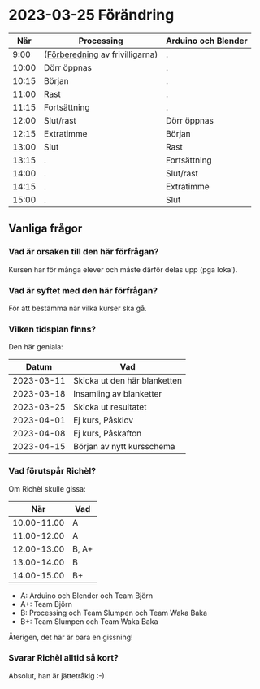# 2023-03-25 Förändring

När  |Processing         |Arduino och Blender
-----|-------------------|-----------------------------------
 9:00|([Förberedning](lessons/preparation/README.md) av frivilligarna)|.
10:00|Dörr öppnas        |.
10:15|Början             |.
11:00|Rast               |.
11:15|Fortsättning       |.
12:00|Slut/rast          |Dörr öppnas
12:15|Extratimme         |Början
13:00|Slut               |Rast
13:15|.                  |Fortsättning
14:00|.                  |Slut/rast
14:15|.                  |Extratimme
15:00|.                  |Slut

## Vanliga frågor

### Vad är orsaken till den här förfrågan?

Kursen har för många elever och måste därför delas upp (pga lokal).

### Vad är syftet med den här förfrågan?

För att bestämma när vilka kurser ska gå.

### Vilken tidsplan finns?

Den här geniala:

Datum     |Vad
----------|-----------------------------
2023-03-11|Skicka ut den här blanketten
2023-03-18|Insamling av blanketter
2023-03-25|Skicka ut resultatet
2023-04-01|Ej kurs, Påsklov
2023-04-08|Ej kurs, Påskafton
2023-04-15|Början av nytt kursschema

### Vad förutspår Richèl?

Om Richèl skulle gissa:

När        |Vad
-----------|-------
10.00-11.00|A
11.00-12.00|A
12.00-13.00|B, A+
13.00-14.00|B
14.00-15.00|B+

 * A: Arduino och Blender och Team Björn
 * A+: Team Björn
 * B: Processing och Team Slumpen och Team Waka Baka
 * B+: Team Slumpen och Team Waka Baka

Återigen, det här är bara en gissning!
      
### Svarar Richèl alltid så kort?

Absolut, han är jättetråkig :-)
